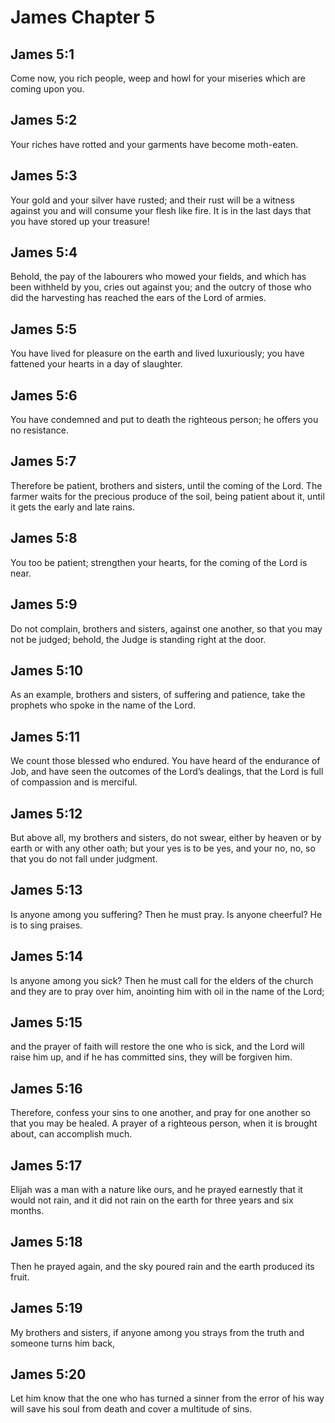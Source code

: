 # James Chapter 5

## James 5:1

Come now, you rich people, weep and howl for your miseries which are coming upon you.

## James 5:2

Your riches have rotted and your garments have become moth-eaten.

## James 5:3

Your gold and your silver have rusted; and their rust will be a witness against you and will consume your flesh like fire. It is in the last days that you have stored up your treasure!

## James 5:4

Behold, the pay of the labourers who mowed your fields, and which has been withheld by you, cries out against you; and the outcry of those who did the harvesting has reached the ears of the Lord of armies.

## James 5:5

You have lived for pleasure on the earth and lived luxuriously; you have fattened your hearts in a day of slaughter.

## James 5:6

You have condemned and put to death the righteous person; he offers you no resistance.

## James 5:7

Therefore be patient, brothers and sisters, until the coming of the Lord. The farmer waits for the precious produce of the soil, being patient about it, until it gets the early and late rains.

## James 5:8

You too be patient; strengthen your hearts, for the coming of the Lord is near.

## James 5:9

Do not complain, brothers and sisters, against one another, so that you may not be judged; behold, the Judge is standing right at the door.

## James 5:10

As an example, brothers and sisters, of suffering and patience, take the prophets who spoke in the name of the Lord.

## James 5:11

We count those blessed who endured. You have heard of the endurance of Job, and have seen the outcomes of the Lord’s dealings, that the Lord is full of compassion and is merciful.

## James 5:12

But above all, my brothers and sisters, do not swear, either by heaven or by earth or with any other oath; but your yes is to be yes, and your no, no, so that you do not fall under judgment.

## James 5:13

Is anyone among you suffering? Then he must pray. Is anyone cheerful? He is to sing praises.

## James 5:14

Is anyone among you sick? Then he must call for the elders of the church and they are to pray over him, anointing him with oil in the name of the Lord;

## James 5:15

and the prayer of faith will restore the one who is sick, and the Lord will raise him up, and if he has committed sins, they will be forgiven him.

## James 5:16

Therefore, confess your sins to one another, and pray for one another so that you may be healed. A prayer of a righteous person, when it is brought about, can accomplish much.

## James 5:17

Elijah was a man with a nature like ours, and he prayed earnestly that it would not rain, and it did not rain on the earth for three years and six months.

## James 5:18

Then he prayed again, and the sky poured rain and the earth produced its fruit.

## James 5:19

My brothers and sisters, if anyone among you strays from the truth and someone turns him back,

## James 5:20

Let him know that the one who has turned a sinner from the error of his way will save his soul from death and cover a multitude of sins.
